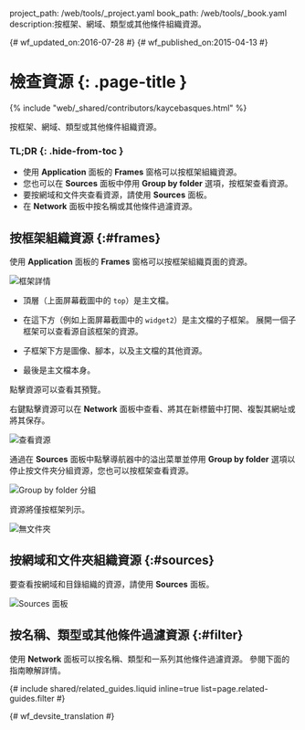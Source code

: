 project_path: /web/tools/_project.yaml
book_path: /web/tools/_book.yaml
description:按框架、網域、類型或其他條件組織資源。

{# wf_updated_on:2016-07-28 #}
{# wf_published_on:2015-04-13 #}

# 檢查資源 {: .page-title }

{% include "web/_shared/contributors/kaycebasques.html" %}

按框架、網域、類型或其他條件組織資源。



### TL;DR {: .hide-from-toc }
- 使用 <strong>Application</strong> 面板的 <strong>Frames</strong> 窗格可以按框架組織資源。
- 您也可以在 <strong>Sources</strong> 面板中停用 <strong>Group by folder</strong> 選項，按框架查看資源。
- 要按網域和文件夾查看資源，請使用 <strong>Sources</strong> 面板。
- 在 <strong>Network</strong> 面板中按名稱或其他條件過濾資源。


## 按框架組織資源 {:#frames}

使用 **Application** 面板的 **Frames** 窗格可以按框架組織頁面的資源。


![框架詳情][frames]

* 頂層（上面屏幕截圖中的 `top`）是主文檔。
* 在這下方（例如上面屏幕截圖中的 `widget2`）是主文檔的子框架。
展開一個子框架可以查看源自該框架的資源。

* 子框架下方是圖像、腳本，以及主文檔的其他資源。

* 最後是主文檔本身。

點擊資源可以查看其預覽。

右鍵點擊資源可以在 **Network** 面板中查看、將其在新標籤中打開、複製其網址或將其保存。


![查看資源][resource]

通過在 **Sources** 面板中點擊導航器中的溢出菜單並停用 **Group by folder** 選項以停止按文件夾分組資源，您也可以按框架查看資源。



![Group by folder 分組](imgs/group-by-folder.png)

資源將僅按框架列示。

![無文件夾](imgs/no-folders.png)

[frames-pane]: /web/tools/chrome-devtools/manage-data/imgs/frames-pane.png
[frames]: /web/tools/chrome-devtools/manage-data/imgs/frames.png
[resource]: /web/tools/chrome-devtools/manage-data/imgs/resource.png

## 按網域和文件夾組織資源 {:#sources}

要查看按網域和目錄組織的資源，請使用 **Sources** 面板。


![Sources 面板](imgs/sources.png)

## 按名稱、類型或其他條件過濾資源 {:#filter}

使用 **Network** 面板可以按名稱、類型和一系列其他條件過濾資源。
參閱下面的指南瞭解詳情。

{# include shared/related_guides.liquid inline=true list=page.related-guides.filter #}


{# wf_devsite_translation #}
